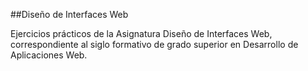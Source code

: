 ##Diseño de Interfaces Web

Ejercicios prácticos de la Asignatura Diseño de Interfaces Web,
correspondiente al siglo formativo de grado superior en Desarrollo de Aplicaciones Web.
